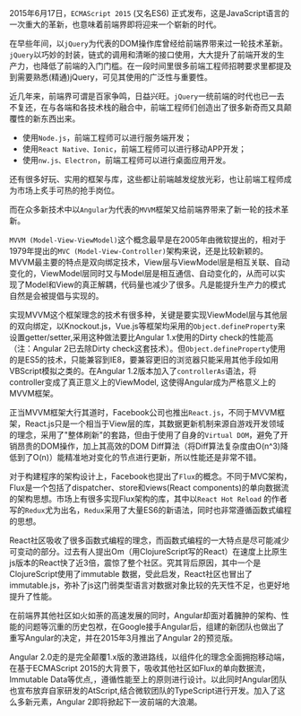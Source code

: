 
2015年6月17日，`ECMAScript 2015` (又名ES6) 正式发布，这是JavaScript语言的一次重大的革新，也意味着前端界即将迎来一个崭新的时代。

在早些年间，以`jQuery`为代表的DOM操作库曾经给前端界带来过一轮技术革新。`jQuery`以巧妙的封装，链式的调用和清晰的接口使用，大大提升了前端开发的生产力，也降低了前端的入门门槛。在一段时间里很多前端工程师招聘要求里都提及到需要熟悉(精通)jQuery，可见其使用的广泛性与重要性。

近几年来，前端界可谓是百家争鸣，日益兴旺。`jQuery`一统前端的时代也已一去不复还，在与各端和各技术栈的融合中，前端工程师们创造出了很多新奇而又具颠覆性的新东西出来。
 - 使用`Node.js`，前端工程师可以进行服务端开发；
 - 使用`React Native、Ionic`，前端工程师可以进行移动APP开发；
 - 使用`nw.js、Electron`，前端工程师可以进行桌面应用开发。
 
还有很多好玩、实用的框架与库，这些都让前端越发绽放光彩，也让前端工程师成为市场上炙手可热的抢手岗位。

而在众多新技术中以`Angular`为代表的`MVVM`框架又给前端界带来了新一轮的技术革新。

`MVVM (Model-View-ViewModel)`这个概念最早是在2005年由微软提出的，相对于1979年提出的`MVC (Model-View-Controller)`架构来说，还是比较新颖的。
MVVM最主要的特点是双向绑定技术，View层与ViewModel层是相互关联、自动变化的，ViewModel层同时又与Model层是相互通信、自动变化的，从而可以实现了Model和View的真正解耦，代码量也减少了很多。凡是能提升生产力的模式自然是会被提倡与实现的。

实现MVVM这个框架理念的技术有很多种，关键是要实现ViewModel层与其他层的双向绑定，以Knockout.js，Vue.js等框架均采用的`Object.defineProperty`来设置getter/setter,采用这种做法要比Angular 1.x使用的Dirty check的性能高（注：Angular 2已去除Dirty check这套技术）。但`Object.defineProperty`使用的是ES5的技术，只能兼容到IE8，要兼容更旧的浏览器只能采用其他手段如用VBScript模拟之类的。在Angular 1.2版本加入了`controllerAs`语法，将controller变成了真正意义上的ViewModel, 这使得Angular成为严格意义上的MVVM框架。

正当MVVM框架大行其道时，Facebook公司也推出`React.js`，不同于MVVM框架，React.js只是一个相当于View层的库，其数据更新机制来源自游戏开发领域的理念，采用了"整体刷新"的套路，但由于使用了自身的`Virtual DOM`，避免了开销昂贵的DOM操作，加上其高效的DOM Diff算法（将Diff算法复杂度由O(n^3)降低到了O(n)）能精准地对变化的节点进行更新，所以性能还是非常不错。

对于构建程序的架构设计上，Facebook也提出了`Flux`的概念。不同于MVC架构，Flux是一个包括了dispatcher、store和views(React components)的单向数据流的架构思想。市场上有很多实现Flux架构的库，其中以`React Hot Reload` 的作者写的`Redux`尤为出名，`Redux`采用了大量ES6的新语法，同时也非常遵循函数式编程的思想。

React社区吸收了很多函数式编程的理念，而函数式编程的一大特点是尽可能减少可变动的部分。过去有人提出Om（用ClojureScript写的React）在速度上比原生js版本的React快了近3倍，震惊了整个社区。究其背后原因，其中一个是ClojureScript使用了immutable 数据，受此启发，React社区也冒出了immutable.js，弥补了js这门弱类型语言对数据对象比较的先天性不足，也更好地提升了性能。

在前端界其他社区如火如荼的高速发展的同时，Angular却面对着臃肿的架构、性能的问题等沉重的历史包袱，在Google接手Angular后，组建的新团队也做出了重写Angular的决定，并在2015年3月推出了Angular 2的预览版。

Angular 2.0走的是完全颠覆1.x版的激进路线，以组件化的理念全面拥抱移动端， 在基于ECMAScript 2015的大背景下，吸收其他社区如Flux的单向数据流，Immutable Data等优点,，遵循性能至上的原则进行设计。以此同时Angular团队也宣布放弃自家研发的AtScript,结合微软团队的TypeScript进行开发。加入了这么多新元素，Angular 2即将掀起下一波前端的大浪潮。
